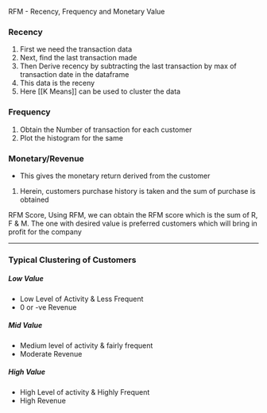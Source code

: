 RFM - Recency, Frequency and Monetary Value

### Recency
1. First we need the transaction data
2. Next, find the last transaction made
3. Then Derive recency by subtracting the last transaction by max of transaction date in the dataframe
4. This data is the receny
5. Here [[K Means]] can be used to cluster the data

### Frequency
1. Obtain the Number of transaction for each customer 
2. Plot the histogram for the same

### Monetary/Revenue
- This gives the monetary return derived from the customer
1. Herein, customers purchase history is taken and the sum of purchase is obtained

RFM Score, Using RFM, we can obtain the RFM score which is the sum of R, F & M. The one with desired value is preferred customers which will bring in profit for the company

---

### Typical Clustering of Customers

##### Low Value
- Low Level of Activity & Less Frequent
- 0 or -ve Revenue

##### Mid Value
- Medium level of activity & fairly frequent
- Moderate Revenue

##### High Value
- High Level of activity & Highly Frequent
- High Revenue


